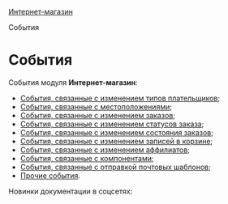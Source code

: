 [Интернет-магазин](/api_help/sale/index.php)

События

События
=======

События модуля **Интернет-магазин**:

* [События, связанные с изменением типов плательщиков](/api_help/sale/events/events_update_person_type.php);
* [События, связанные с местоположениями](/api_help/sale/events/events_location.php);
* [События, связанные с изменением заказов](/api_help/sale/events/events_update_order.php);
* [События, связанные с изменением статусов заказа](/api_help/sale/events/events_status_order_update.php);
* [События, связанные с изменением состояния заказов](/api_help/sale/events/events_status_order.php);
* [События, связанные с изменением записей в корзине](/api_help/sale/events/events_basket.php);
* [События, связанные с изменением аффилиатов](/api_help/sale/events/events_affiliats.php);
* [События, связанные с компонентами](/api_help/sale/events/events_components.php);
* [События, связанные с отправкой почтовых шаблонов](/api_help/sale/events/events_send_post.php);
* [Прочие события](/api_help/sale/events/events_other.php).

Новинки документации в соцсетях: